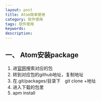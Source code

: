 ```yaml
---
layout: post
title: Atom简单使用
category: 软件使用
tags: 软件使用
keywords:
description:
---
```


## 一、 Atom安装package
  1. 进[官网](https://atom.io/packages)搜索对应的包
  2. 转到对应包的github地址，复制地址
  3. 在.git/packages/目录下　git clone +地址
  4. 进入下载的包里
  5. apm install
